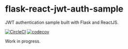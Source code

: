 # flask-react-jwt-auth-sample
JWT authentication sample built with Flask and ReactJS.

[![CircleCI](https://circleci.com/gh/mikhailsidorov/flask-react-jwt-auth-sample/tree/master.svg?style=svg)](https://circleci.com/gh/mikhailsidorov/flask-react-jwt-auth-sample/tree/master)
[![codecov](https://codecov.io/gh/mikhailsidorov/flask-react-jwt-auth-sample/branch/master/graph/badge.svg?token=INTqQEjEwz)](https://codecov.io/gh/mikhailsidorov/flask-react-jwt-auth-sample)


Work in progress.
